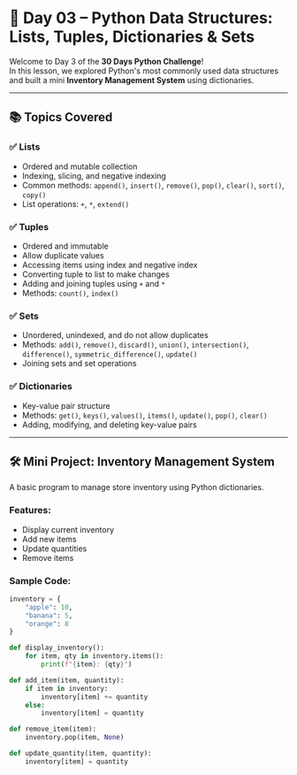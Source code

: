 # 📘 Day 03 – Python Data Structures: Lists, Tuples, Dictionaries & Sets

Welcome to Day 3 of the **30 Days Python Challenge**!  
In this lesson, we explored Python's most commonly used data structures and built a mini **Inventory Management System** using dictionaries.

---

## 📚 Topics Covered

### ✅ Lists
- Ordered and mutable collection
- Indexing, slicing, and negative indexing
- Common methods: `append()`, `insert()`, `remove()`, `pop()`, `clear()`, `sort()`, `copy()`
- List operations: `+`, `*`, `extend()`

### ✅ Tuples
- Ordered and immutable
- Allow duplicate values
- Accessing items using index and negative index
- Converting tuple to list to make changes
- Adding and joining tuples using `+` and `*`
- Methods: `count()`, `index()`

### ✅ Sets
- Unordered, unindexed, and do not allow duplicates
- Methods: `add()`, `remove()`, `discard()`, `union()`, `intersection()`, `difference()`, `symmetric_difference()`, `update()`
- Joining sets and set operations

### ✅ Dictionaries
- Key-value pair structure
- Methods: `get()`, `keys()`, `values()`, `items()`, `update()`, `pop()`, `clear()`
- Adding, modifying, and deleting key-value pairs

---

## 🛠️ Mini Project: Inventory Management System

A basic program to manage store inventory using Python dictionaries.

### Features:
- Display current inventory
- Add new items
- Update quantities
- Remove items

### Sample Code:
```python
inventory = {
    "apple": 10,
    "banana": 5,
    "orange": 8
}

def display_inventory():
    for item, qty in inventory.items():
        print(f"{item}: {qty}")

def add_item(item, quantity):
    if item in inventory:
        inventory[item] += quantity
    else:
        inventory[item] = quantity

def remove_item(item):
    inventory.pop(item, None)

def update_quantity(item, quantity):
    inventory[item] = quantity

